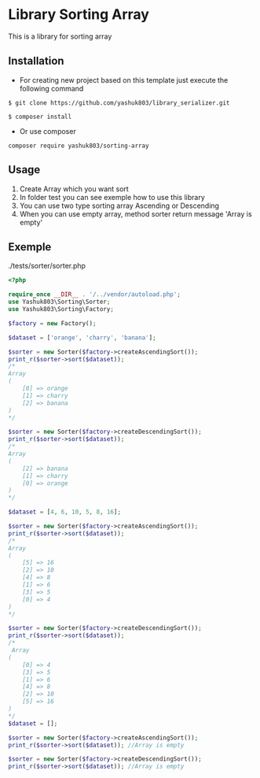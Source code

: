Library Sorting Array
===============

This is a library for sorting array 

Installation
------------

* For creating new project based on this template just execute the following command

```
$ git clone https://github.com/yashuk803/library_serializer.git

$ composer install
```

* Or use composer

```
composer require yashuk803/sorting-array

```

Usage
-----

1. Create Array which you want sort
2. In folder test you can see exemple how to use this library
3. You can use two type sorting array Ascending or Descending
4. When you can use empty array, method sorter return message 'Array is empty'

Exemple
----------------
./tests/sorter/sorter.php

```php
<?php

require_once __DIR__ . '/../vendor/autoload.php';
use Yashuk803\Sorting\Sorter;
use Yashuk803\Sorting\Factory;

$factory = new Factory();

$dataset = ['orange', 'charry', 'banana'];

$sorter = new Sorter($factory->createAscendingSort());
print_r($sorter->sort($dataset));
/* 
Array
(
    [0] => orange
    [1] => charry
    [2] => banana
)
*/

$sorter = new Sorter($factory->createDescendingSort());
print_r($sorter->sort($dataset));
/*
Array
(
    [2] => banana
    [1] => charry
    [0] => orange
)
*/

$dataset = [4, 6, 10, 5, 8, 16];

$sorter = new Sorter($factory->createAscendingSort());
print_r($sorter->sort($dataset));
/* 
Array
(
    [5] => 16
    [2] => 10
    [4] => 8
    [1] => 6
    [3] => 5
    [0] => 4
)
*/

$sorter = new Sorter($factory->createDescendingSort());
print_r($sorter->sort($dataset));
/*
 Array
(
    [0] => 4
    [3] => 5
    [1] => 6
    [4] => 8
    [2] => 10
    [5] => 16
)
*/
$dataset = [];

$sorter = new Sorter($factory->createAscendingSort());
print_r($sorter->sort($dataset)); //Array is empty

$sorter = new Sorter($factory->createDescendingSort());
print_r($sorter->sort($dataset)); //Array is empty
```

